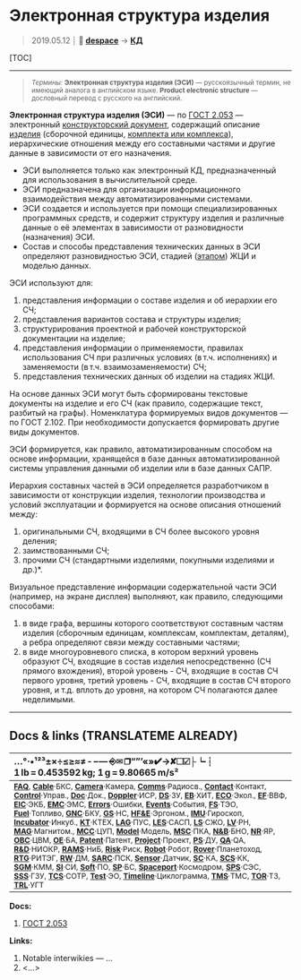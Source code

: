 # Электронная структура изделия
> 2019.05.12 ┊ **🚀 [despace](index.md)** → **[КД](doc.md#КД)**

[TOC]

---

> <small>*Термины:* **Электронная структура изделия (ЭСИ)** — русскоязычный термин, не имеющий аналога в английском языке. **Product electronic structure** — дословный перевод с русского на английский.</small>

**Электронная структура изделия (ЭСИ)** — по [ГОСТ 2.053](гост_2_053.md) — электронный [конструкторский документ](doc.md#КД), содержащий описание [изделия](unit.md) (сборочной единицы, [комплекта или комплекса](scs.md)), иерархические отношения между его составными частями и другие данные в зависимости от его назначения.
   - ЭСИ выполняется только как электронный КД, предназначенный для использования в вычислительной среде.
   - ЭСИ предназначена для организации информационного взаимодействия между автоматизированными системами.
   - ЭСИ создается и используется при помощи специализированных программных средств, и содержит структуру изделия и различные данные о её элементах в зависимости от разновидности (назначения) ЭСИ.
   - Состав и способы представления технических данных в ЭСИ определяют разновидностью ЭСИ, стадией ([этапом](rnd.md)) ЖЦИ и моделью данных.

ЭСИ используют для:

   1. представления информации о составе изделия и об иерархии его СЧ;
   1. представления вариантов состава и структуры изделия;
   1. структурирования проектной и рабочей конструкторской документации на изделие;
   1. представления информации о применяемости, правилах использования СЧ при различных условиях (в т.ч. исполнениях) и заменяемости (в т.ч. взаимозаменяемости) СЧ;
   1. представления технических данных об изделии на стадиях ЖЦИ.

На основе данных ЭСИ могут быть сформированы текстовые документы на изделие и его СЧ (как правило, содержащие текст, разбитый на графы). Номенклатура формируемых видов документов — по ГОСТ 2.102. При необходимости допускается формировать другие виды документов.

ЭСИ формируется, как правило, автоматизированным способом на основе информации, хранящейся в базе данных автоматизированной системы управления данными об изделии или в базе данных САПР.

Иерархия составных частей в ЭСИ определяется разработчиком в зависимости от конструкции изделия, технологии производства и условий эксплуатации и формируется на основе описания отношений между:

   1. оригинальными СЧ, входящими в СЧ более высокого уровня деления;
   1. заимствованными СЧ;
   1. прочими СЧ (стандартными изделиями, покупными изделиями и др.)*.

Визуальное представление информации содержательной части ЭСИ (например, на экране дисплея) выполняют, как правило, следующими способами:

   1. в виде графа, вершины которого соответствуют составным частям изделия (сборочным единицам, комплексам, комплектам, деталям), а ребра определяют связи между составными частями;
   1. в виде многоуровневого списка, в котором верхний уровень образуют СЧ, входящие в состав изделия непосредственно (СЧ прямого вхождения), второй уровень - СЧ, входящие в состав СЧ первого уровня, третий уровень - СЧ, входящие в состав СЧ второго уровня, и т.д. вплоть до уровня, на котором СЧ полагаются далее неделимыми.



<p style="page-break-after:always"> </p>

---

## Docs & links (TRANSLATEME ALREADY)
|…°·•¹²³±×÷≤≥≈≠ ‑ −— ⎆✉ ❐“”’«»✔→✘☐☑├┕┆ 1 lb = 0.453592 kg; 1 g = 9.80665 m/s²|
|:--|
|<small>**[FAQ](faq.md)**, **[Cable](cable.md)**·БКС, **[Camera](camera.md)**·Камера, **[Comms](comms.md)**·Радиосв., **[Contact](contact.md)**·Контакт, **[Control](control.md)**·Управ., **[Doc](doc.md)**·Док., **[Doppler](doppler.md)**·ИСР, **[DS](ds.md)**·ЗУ, **[EB](eb.md)**·ХИТ, **[ECO](ecology.md)**·Экол., **[EF](ef.md)**·ВВФ, **[ElC](elc.md)**·ЭКБ, **[EMC](emc.md)**·ЭМС, **[Errors](error.md)**·Ошибки, **[Events](event.md)**·События, **[FS](fs.md)**·ТЭО, **[Fuel](fuel.md)**·Топливо, **[GNC](gnc.md)**·БКУ, **[GS](scs.md)**·НС, **[HF&E](hfe.md)**·Эргоном., **[IMU](imu.md)**·Гироскоп, **[Incubator](incubator.md)**·Инкуб., **[KT](kt.md)**·КТЕХ, **[LAG](lag.md)**·ПУC, **[LES](les.md)**·САСП, **[LS](ls.md)**·СЖО, **[LV](lv.md)**·РН, **[MAG](mag.md)**·Магнитом., **[MCC](mcc.md)**·ЦУП, **[Model](model.md)**·Модель, **[MSC](sc.md)**·ПКА, **[N&B](nnb.md)**·БНО, **[NR](nr.md)**·ЯР, **[OBC](obc.md)**·ЦВМ, **[OE](oe.md)**·БА, **[Patent](патент.md)**·Патент, **[Project](project.md)**·Проект, **[PS](ps.md)**·ДУ, **[QA](quality.md)**·QA, **[R&D](rnd.md)**·НИОКР, **[RAMS](rams.md)**·НиБ, **[Risk](risk.md)**·Риск, **[Robot](robotics.md)**·Робот, **[Rover](rover.md)**·Планетоход, **[RTG](rtg.md)**·РИТЭГ, **[RW](rw.md)**·ДМ, **[SARC](sarc.md)**·ПСК, **[Sensor](sensor.md)**·Датчик, **[SC](sc.md)**·КА, **[SCS](scs.md)**·КК, **[SGM](sgm.md)**·КММ, **[SI](si.md)**·СИ, **[Soft](soft.md)**·ПО, **[SP](sp.md)**·БС, **[Spaceport](spaceport.md)**·Космодром, **[SPS](sps.md)**·СЭС, **[SSS](sss.md)**·ГЗУ, **[TCS](tcs.md)**·СОТР, **[Test](test.md)**·ЭО, **[Timeline](timeline.md)**·Циклограмма, **[TMS](tms.md)**·ТМС, **[TOR](tor.md)**·ТЗ, **[TRL](trl.md)**·УГТ</small>|

**Docs:**

   1. [ГОСТ 2.053](гост_2_053.md)

**Links:**

   1. Notable interwikies — …
   1. <…>

